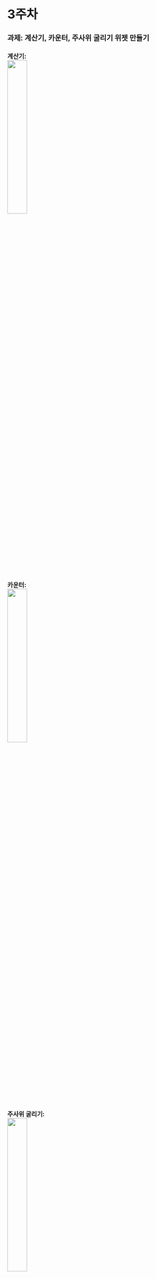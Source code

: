 # 3주차
### 과제: 계산기, 카운터, 주사위 굴리기 위젯 만들기
#### 계산기:<br><img src="https://github.com/alsrl441/MobileAppDevelopment/assets/128763318/e02ee087-87f9-41e0-9a6e-78d277163fbe" width="30%"/>
#### 카운터:<br><img src="https://github.com/alsrl441/MobileAppDevelopment/assets/128763318/ddf37ed2-bd9e-4740-b013-1be8db50d2ea" width="30%"/>
#### 주사위 굴리기:<br><img src="https://github.com/alsrl441/MobileAppDevelopment/assets/128763318/ba9f31a7-0543-4c3b-9186-58a4fb181f63" width="30%"/>
